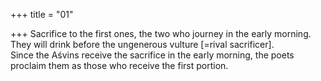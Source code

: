 +++
title = "01"

+++
Sacrifice to the first ones, the two who journey in the early morning.  They will drink before the ungenerous vulture [=rival sacrificer].  
Since the Aśvins receive the sacrifice in the early morning, the poets  proclaim them as those who receive the first portion.  